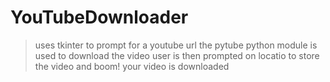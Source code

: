 # YouTubeDownloader

> uses tkinter to prompt for a youtube url
> the pytube python module is used to download the video
> user is then prompted on locatio to store the video
and boom! your video is downloaded
